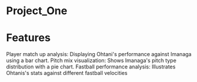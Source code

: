 # Project_One
# Features 
Player match up analysis: Displaying Ohtani's performance against Imanaga using a bar chart.
Pitch mix visualization: Shows Imanaga's pitch type distribution with a pie chart.
Fastball performance analysis: Illustrates Ohtanis's stats against different fastball velocities